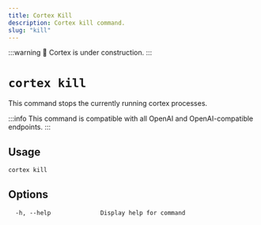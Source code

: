 ```yaml
---
title: Cortex Kill
description: Cortex kill command.
slug: "kill"
---
```


:::warning
🚧 Cortex is under construction.
:::

# `cortex kill`

This command stops the currently running cortex processes.

:::info
This command is compatible with all OpenAI and OpenAI-compatible endpoints.
:::

## Usage

```bash
cortex kill
```

## Options

```
  -h, --help              Display help for command
```
